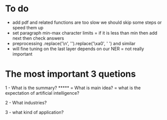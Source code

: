 # To do

- add pdf and related functions are too slow we should skip some steps or speed them up
- set paragraph min-max character limits = if it is less than min then add next then check answers
- preprocessing .replace('\n', '').replace('\xa0', ' ') and similar
- will fine tuning on the last layer depends on our NER = not really important

# The most important 3 quetions

1 - What is the summary? ***** = What is main idea? = what is the expectation of artificial intelligence?

2 - What industries?

3 - what kind of application?
